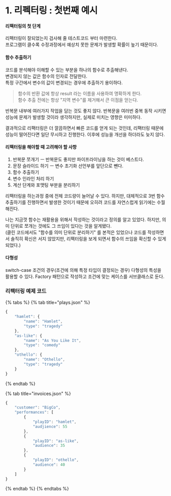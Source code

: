 # 1. 리펙터링 : 첫번째 예시

#### 리팩터링의 첫 단계

리펙터링이 잘되었는지 검사해 줄 테스트코드 부터 마련한다.  
프로그램이 클수록 수정과정에서 예상치 못한 문제가 발생할 확률이 높기 때문이다.

#### 함수 추출하기

코드를 분석해야 이해할 수 있는 부분을 하나의 함수로 추출해낸다.  
변경되지 않는 값은 함수의 인자로 전달한다.  
특정 구간에서 변수의 값이 변경되는 경우에 추출하기 용이하다.

> 함수의 반환 값에 항상 result 라는 이름을 사용하여 명확하게 한다.  
> 함수 추출 전에는 항상 "지역 변수"를 제거해서 큰 이점을 얻는다.

반복문 내부에 여러가지 작업을 담는 것도 좋지 않다. 반복문을 여러번 중복 동작 시키면 성능에 문제가 발생할 것이라 생각하지만, 실제로 미치는 영향은 미미하다.

결과적으로 리팩터링은 더 깔끔하면서 빠른 코드를 얻게 되는 것인데, 리팩터링 때문에 성능이 떨어진다면 일단 무시하고 진행한다. 이후에 성능을 개선을 하더라도 늦지 않다.

#### 리팩터링을 해야할 때 고려해야 할 사항

1. 반복문 쪼개기 ㅡ 반복문도 좋지만 파이프라이닝을 하는 것이 베스트다.
2. 문장 슬라이드 하기 ㅡ 변수 초기화 선언부를 앞단으로 뺀다.
3. 함수 추출하기
4. 변수 인라인 처리 하기
5. 계산 단계와 포맷팅 부분을 분리하기

리팩터링을 하는과정 중에 전체 코드량이 늘어날 수 있다. 하지만, 대체적으로 3번 함수 추출하기를 진행하면서 발생한 것이기 때문에 오히려 코드를 자연스럽게 읽기에는 수월해진다.

나는 지금껏 함수는 재활용을 위해서 작성하는 것이라고 정의를 알고 있었다. 하지만, 의미 단위로 쪼개는 것에도 그 쓰임이 있다는 것을 알게됐다.  
\(클린 코드에서도 "함수를 의미 단위로 분리하기" 를 본적은 있었으나 코드를 작성하면서 솔직히 확신은 서지 않았지만, 리팩터링을 보게 되면서 함수의 쓰임을 확신할 수 있게 되었다.\)

#### 다형성

switch-case 조건의 경우\(조건에 의해 특정 타입이 결정되는 경우\) 다형성의 특성을 활용할 수 있다. Factory 패턴으로 작성하고 조건에 맞는 케이스를 서브클래스로 둔다.

### 리팩터링 예제 코드

{% tabs %}
{% tab title="plays.json" %}
```javascript
{
    "hamlet": {
        "name": "Hamlet",
        "type": "tragedy"
    },
    "as-like": {
        "name": "As You Like It",
        "type": "comedy"
    },
    "othello": {
        "name": "Othello",
        "type": "tragedy"
    }
}
```
{% endtab %}

{% tab title="invoices.json" %}
```javascript
{
    "customer": "BigCo",
    "performances": [
        {
            "playID": "hamlet",
            "audjience": 55
        },
        {
            "playID": "as-like",
            "audience": 35
        },
        {
            "playID": "othello",
            "audience": 40
        }
    ]
}
```
{% endtab %}
{% endtabs %}



